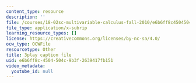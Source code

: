 ```yaml
---
content_type: resource
description: ''
file: /courses/18-02sc-multivariable-calculus-fall-2010/e6b6ff8c4504504c9b3f2639417fb151_sy7dx_qzQak.vtt
file_type: application/x-subrip
learning_resource_types: []
license: https://creativecommons.org/licenses/by-nc-sa/4.0/
ocw_type: OCWFile
resourcetype: Other
title: 3play caption file
uid: e6b6ff8c-4504-504c-9b3f-2639417fb151
video_metadata:
  youtube_id: null
---
```

